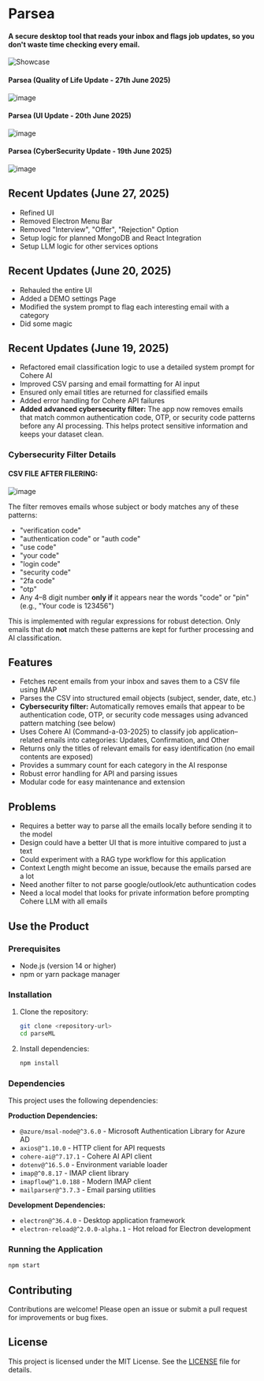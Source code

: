 # Parsea
#### A secure desktop tool that reads your inbox and flags job updates, so you don't waste time checking every email.
![Showcase](resources/showcase.gif)
#### Parsea (Quality of Life Update - 27th June 2025)
![image](https://github.com/user-attachments/assets/d67343a4-b6a2-43da-a697-475270ba38b3)

#### Parsea (UI Update - 20th June 2025)
![image](https://github.com/user-attachments/assets/ee5c22af-cce7-405a-931f-c5c54cac034f)
#### Parsea (CyberSecurity Update - 19th June 2025)
![image](https://github.com/user-attachments/assets/31df741a-61a3-4699-a5a1-b32adba6300b)

## Recent Updates (June 27, 2025)
- Refined UI
- Removed Electron Menu Bar
- Removed "Interview", "Offer", "Rejection" Option
- Setup logic for planned MongoDB and React Integration
- Setup LLM logic for other services options

## Recent Updates (June 20, 2025)
- Rehauled the entire UI
- Added a DEMO settings Page
- Modified the system prompt to flag each interesting email with a category
- Did some magic

## Recent Updates (June 19, 2025)
- Refactored email classification logic to use a detailed system prompt for Cohere AI
- Improved CSV parsing and email formatting for AI input
- Ensured only email titles are returned for classified emails
- Added error handling for Cohere API failures
- **Added advanced cybersecurity filter:** The app now removes emails that match common authentication code, OTP, or security code patterns before any AI processing. This helps protect sensitive information and keeps your dataset clean.

### Cybersecurity Filter Details

#### CSV FILE AFTER FILERING:
![image](https://github.com/user-attachments/assets/0284a69a-fb4b-4ff8-b6f1-59de1d9f0569)



The filter removes emails whose subject or body matches any of these patterns:

- "verification code"
- "authentication code" or "auth code"
- "use code"
- "your code"
- "login code"
- "security code"
- "2fa code"
- "otp"
- Any 4–8 digit number **only if** it appears near the words "code" or "pin" (e.g., "Your code is 123456")

This is implemented with regular expressions for robust detection. Only emails that do **not** match these patterns are kept for further processing and AI classification.




## Features
- Fetches recent emails from your inbox and saves them to a CSV file using IMAP
- Parses the CSV into structured email objects (subject, sender, date, etc.)
- **Cybersecurity filter:** Automatically removes emails that appear to be authentication code, OTP, or security code messages using advanced pattern matching (see below)
- Uses Cohere AI (Command-a-03-2025) to classify job application–related emails into categories: Updates, Confirmation, and Other
- Returns only the titles of relevant emails for easy identification (no email contents are exposed)
- Provides a summary count for each category in the AI response
- Robust error handling for API and parsing issues
- Modular code for easy maintenance and extension

## Problems
- Requires a better way to parse all the emails locally before sending it to the model
- Design could have a better UI that is more intuitive compared to just a text
- Could experiment with a RAG type workflow for this application
- Context Length might become an issue, because the emails parsed are a lot
- Need another filter to not parse google/outlook/etc authuntication codes
- Need a local model that looks for private information before prompting Cohere LLM with all emails

## Use the Product

### Prerequisites
- Node.js (version 14 or higher)
- npm or yarn package manager

### Installation
1. Clone the repository:
   ```bash
   git clone <repository-url>
   cd parseML
   ```

2. Install dependencies:
   ```bash
   npm install
   ```

### Dependencies
This project uses the following dependencies:

**Production Dependencies:**
- `@azure/msal-node@^3.6.0` - Microsoft Authentication Library for Azure AD
- `axios@^1.10.0` - HTTP client for API requests
- `cohere-ai@^7.17.1` - Cohere AI API client
- `dotenv@^16.5.0` - Environment variable loader
- `imap@^0.8.17` - IMAP client library
- `imapflow@^1.0.188` - Modern IMAP client
- `mailparser@^3.7.3` - Email parsing utilities

**Development Dependencies:**
- `electron@^36.4.0` - Desktop application framework
- `electron-reload@^2.0.0-alpha.1` - Hot reload for Electron development

### Running the Application
```bash
npm start
```

## Contributing
Contributions are welcome! Please open an issue or submit a pull request for improvements or bug fixes.

## License
This project is licensed under the MIT License. See the [LICENSE](LICENSE) file for details.
